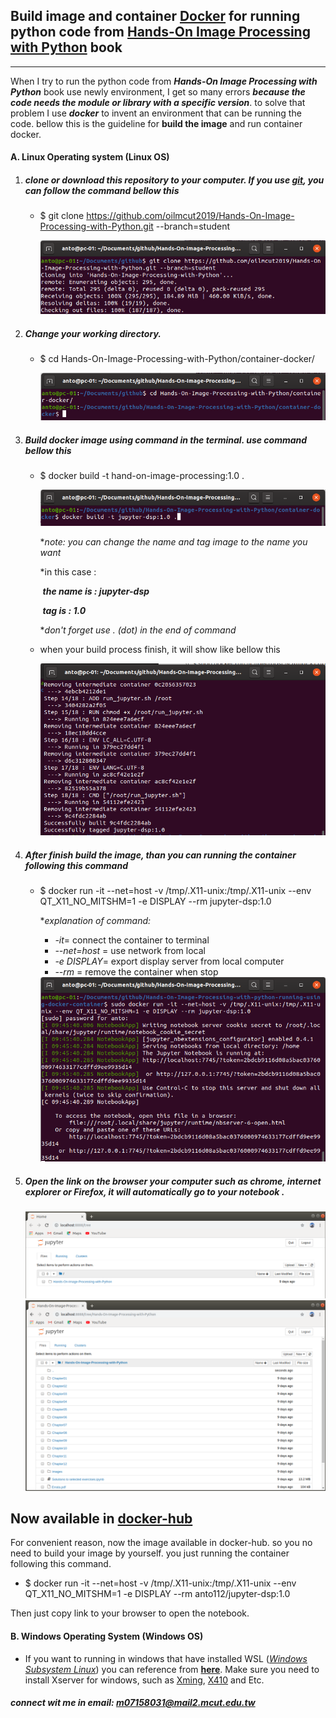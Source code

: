 ## Build image and container [Docker](https://docs.docker.com/get-started/)  for running python code from [Hands-On Image Processing with Python](https://github.com/PacktPublishing/Hands-On-Image-Processing-with-Python) book

___

When I try to run the python code from ***Hands-On Image Processing with Python*** book use newly environment, I get so many errors ***because the code needs the module or library with a specific version***.  to solve that problem I use ***docker*** to invent an environment that can be running the code. bellow this is the guideline for **build the image** and run container docker.  

#### A. Linux Operating system (Linux OS)

1. ##### clone or download this repository to your computer. If you use ***[git](https://www.git-scm.com/)***, you can follow the command bellow this

   - $ git clone https://github.com/oilmcut2019/Hands-On-Image-Processing-with-Python.git --branch=student

     <img src="container-docker/img/2.png" >

     

2. ##### Change your working directory. 

   - $ cd Hands-On-Image-Processing-with-Python/container-docker/

     <img src="container-docker/img/3.png" >

     

3. ##### Build docker image using command in the terminal. use command bellow this

   - $ docker build -t hand-on-image-processing:1.0 .

     <img src="container-docker/img/4.1.png" >

     **note: you can change the name and tag image to the name you want*
     
     *in this case :
     
     ​				***the name is : jupyter-dsp***
     
     ​				***tag is : 1.0***
     
     **don't forget use . (dot) in the end of command*
     
   - when your build process finish, it will show like bellow this 

     <img src="container-docker/img/5.png" >

     

4. ##### After finish build the image, than you can running the container following this command

   - $ docker run -it --net=host -v /tmp/.X11-unix:/tmp/.X11-unix --env QT_X11_NO_MITSHM=1 -e DISPLAY --rm jupyter-dsp:1.0

     **explanation of command:*
     
     - *-it*= connect the container to terminal
     - *--net=host* = use network from local 
     - *-e DISPLAY*= export display server from local computer
     - *--rm* = remove the container when stop
     
     <img src="container-docker/img/6.1.png">

   

5. ##### Open the **link** on the browser your computer such as chrome, internet explorer or Firefox, it will automatically go to your notebook .

   <img src="container-docker/img/4.png">

   

   <img src="container-docker/img/6.png">

   

## Now available in [docker-hub](https://cloud.docker.com/u/anto112/repository/docker/anto112/hand-on-image-processing)

For convenient reason, now the image available in docker-hub. so you no need to build your image by yourself. you just running the container following this command.

- $ docker run -it --net=host -v /tmp/.X11-unix:/tmp/.X11-unix --env QT_X11_NO_MITSHM=1 -e DISPLAY --rm anto112/jupyter-dsp:1.0

Then just copy link to your browser to open the notebook. 

#### B. Windows Operating System (Windows OS)

- If you want to running in windows that have installed WSL ([*Windows Subsystem Linux*](https://docs.microsoft.com/en-us/windows/wsl/install-win10)) you can reference from **[here](https://nickjanetakis.com/blog/setting-up-docker-for-windows-and-wsl-to-work-flawlessly)**. Make sure you need to install Xserver for windows, such as [Xming](https://sourceforge.net/projects/xming/), [X410](https://token2shell.com/howto/x410/) and Etc.


##### connect wit me in email: m07158031@mail2.mcut.edu.tw

